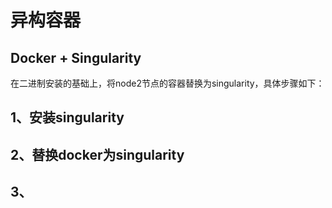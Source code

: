 # 异构容器

## Docker + Singularity

在二进制安装的基础上，将node2节点的容器替换为singularity，具体步骤如下：

## 1、安装singularity


## 2、替换docker为singularity


## 3、

